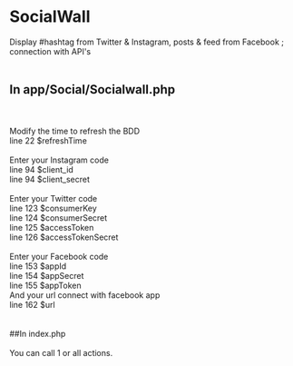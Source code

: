 # SocialWall
Display #hashtag from Twitter &amp; Instagram, posts &amp; feed from Facebook ; connection with API's
<br><br>
## In app/Social/Socialwall.php
<br><br>
Modify the time to refresh the BDD<br>
line 22   $refreshTime
<br><br>
Enter your Instagram code<br>
line 94   $client_id<br>
line 94   $client_secret
<br><br>
Enter your Twitter code<br>
line 123   $consumerKey<br>
line 124   $consumerSecret<br>
line 125   $accessToken<br>
line 126   $accessTokenSecret
<br><br>
Enter your Facebook code<br>
line 153   $appId<br>
line 154   $appSecret<br>
line 155   $appToken<br>
And your url connect with facebook app<br>
line 162   $url<br>
<br><br>
##In index.php
<br><br>
You can call 1 or all actions.
